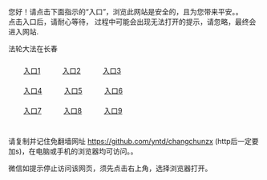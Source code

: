 您好！请点击下面指示的“入口”，浏览此网站是安全的，且为您带来平安。。 <br/>
点击入口后，请耐心等待， 过程中可能会出现无法打开的提示，请忽略，最终会进入网站. </br>

法轮大法在长春<br/>
<div style="padding:10px"><a style="margin:20px" target="_blank" href="https://d2oo4iqb3hdpbv.cloudfront.net/2Qpsp?jmnvuvon" id="ccLink1" rel="nofollow">入口1</a> <a target="_blank" style="margin:20px" href="https://d2pe4e2z1z5nas.cloudfront.net/2Qpsp?fnzrr" id="ccLink2" rel="nofollow">入口2</a> <a style="margin:20px" target="_blank" href="https://d3pzuq8gaz7stc.cloudfront.net/2Qpsp?ofyciuqs" id="ccLink3" rel="nofollow">入口3</a></div>

<div style="padding:10px" ><a style="margin:20px" target="_blank" href="https://d2oo4iqb3hdpbv.cloudfront.net/2Qpsp?jmnvuvon" id="ccLink4" rel="nofollow">入口4</a> <a style="margin:20px" href="https://d2pe4e2z1z5nas.cloudfront.net/2Qpsp?fnzrr" target="_blank" id="ccLink5" rel="nofollow">入口5</a> <a style="margin:20px" href="https://d3pzuq8gaz7stc.cloudfront.net/2Qpsp?ofyciuqs" target="_blank" id="ccLink6" rel="nofollow">入口6</a></div>

<div style="padding:10px"><a style="margin:20px" target="_blank" href="https://d2oo4iqb3hdpbv.cloudfront.net/2Qpsp?jmnvuvon" id="ccLink7" rel="nofollow">入口7</a> <a style="margin:20px" href="https://d2pe4e2z1z5nas.cloudfront.net/2Qpsp?fnzrr" target="_blank" id="ccLink8" rel="nofollow">入口8</a> <a style="margin:20px" target="_blank" href="https://d3pzuq8gaz7stc.cloudfront.net/2Qpsp?ofyciuqs" id="ccLink9" rel="nofollow">入口9</a></div>

<br/>



请复制并记住免翻墙网址 https://github.com/yntd/changchunzx (http后一定要加s)，在电脑或手机的浏览器均可访问。。<br/>

微信如提示停止访问该网页，须先点击右上角，选择浏览器打开。
